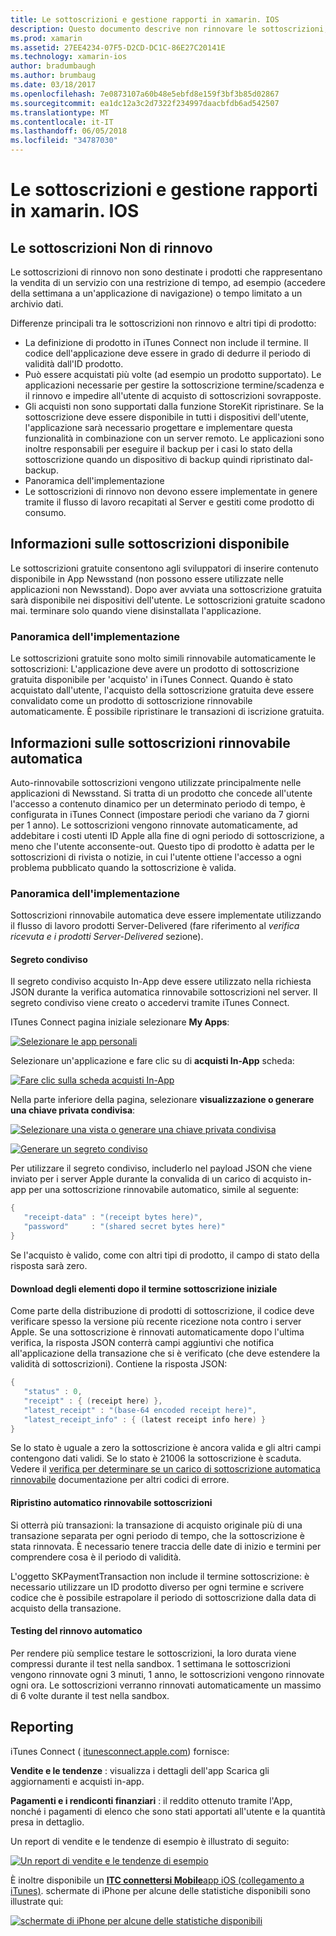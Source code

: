```yaml
---
title: Le sottoscrizioni e gestione rapporti in xamarin. IOS
description: Questo documento descrive non rinnovare le sottoscrizioni, le sottoscrizioni gratuite, auto rinnovabile sottoscrizioni e tramite iTunes Connect per segnalare questi elementi.
ms.prod: xamarin
ms.assetid: 27EE4234-07F5-D2CD-DC1C-86E27C20141E
ms.technology: xamarin-ios
author: bradumbaugh
ms.author: brumbaug
ms.date: 03/18/2017
ms.openlocfilehash: 7e0873107a60b48e5ebfd8e159f3bf3b85d02867
ms.sourcegitcommit: ea1dc12a3c2d7322f234997daacbfdb6ad542507
ms.translationtype: MT
ms.contentlocale: it-IT
ms.lasthandoff: 06/05/2018
ms.locfileid: "34787030"
---
```

# <a name="subscriptions-and-reporting-in-xamarinios"></a>Le sottoscrizioni e gestione rapporti in xamarin. IOS

## <a name="about-non-renewing-subscriptions"></a>Le sottoscrizioni Non di rinnovo

Le sottoscrizioni di rinnovo non sono destinate i prodotti che rappresentano la vendita di un servizio con una restrizione di tempo, ad esempio (accedere della settimana a un'applicazione di navigazione) o tempo limitato a un archivio dati.   
   
Differenze principali tra le sottoscrizioni non rinnovo e altri tipi di prodotto:

-  La definizione di prodotto in iTunes Connect non include il termine. Il codice dell'applicazione deve essere in grado di dedurre il periodo di validità dall'ID prodotto. 
-  Può essere acquistati più volte (ad esempio un prodotto supportato). Le applicazioni necessarie per gestire la sottoscrizione termine/scadenza e il rinnovo e impedire all'utente di acquisto di sottoscrizioni sovrapposte. 
-  Gli acquisti non sono supportati dalla funzione StoreKit ripristinare. Se la sottoscrizione deve essere disponibile in tutti i dispositivi dell'utente, l'applicazione sarà necessario progettare e implementare questa funzionalità in combinazione con un server remoto. Le applicazioni sono inoltre responsabili per eseguire il backup per i casi lo stato della sottoscrizione quando un dispositivo di backup quindi ripristinato dal-backup. 
-  Panoramica dell'implementazione
-  Le sottoscrizioni di rinnovo non devono essere implementate in genere tramite il flusso di lavoro recapitati al Server e gestiti come prodotto di consumo. 


## <a name="about-free-subscriptions"></a>Informazioni sulle sottoscrizioni disponibile

Le sottoscrizioni gratuite consentono agli sviluppatori di inserire contenuto disponibile in App Newsstand (non possono essere utilizzate nelle applicazioni non Newsstand). Dopo aver avviata una sottoscrizione gratuita sarà disponibile nei dispositivi dell'utente. Le sottoscrizioni gratuite scadono mai. terminare solo quando viene disinstallata l'applicazione.

### <a name="implementation-overview"></a>Panoramica dell'implementazione

Le sottoscrizioni gratuite sono molto simili rinnovabile automaticamente le sottoscrizioni: L'applicazione deve avere un prodotto di sottoscrizione gratuita disponibile per 'acquisto' in iTunes Connect. Quando è stato acquistato dall'utente, l'acquisto della sottoscrizione gratuita deve essere convalidato come un prodotto di sottoscrizione rinnovabile automaticamente. È possibile ripristinare le transazioni di iscrizione gratuita.


## <a name="about-auto-renewable-subscriptions"></a>Informazioni sulle sottoscrizioni rinnovabile automatica

Auto-rinnovabile sottoscrizioni vengono utilizzate principalmente nelle applicazioni di Newsstand. Si tratta di un prodotto che concede all'utente l'accesso a contenuto dinamico per un determinato periodo di tempo, è configurata in iTunes Connect (impostare periodi che variano da 7 giorni per 1 anno). Le sottoscrizioni vengono rinnovate automaticamente, ad addebitare i costi utenti ID Apple alla fine di ogni periodo di sottoscrizione, a meno che l'utente acconsente-out. Questo tipo di prodotto è adatta per le sottoscrizioni di rivista o notizie, in cui l'utente ottiene l'accesso a ogni problema pubblicato quando la sottoscrizione è valida.

### <a name="implementation-overview"></a>Panoramica dell'implementazione

Sottoscrizioni rinnovabile automatica deve essere implementate utilizzando il flusso di lavoro prodotti Server-Delivered (fare riferimento al *verifica ricevuta e i prodotti Server-Delivered* sezione).

#### <a name="shared-secret"></a>Segreto condiviso

Il segreto condiviso acquisto In-App deve essere utilizzato nella richiesta JSON durante la verifica automatica rinnovabile sottoscrizioni nel server. Il segreto condiviso viene creato o accedervi tramite iTunes Connect.

ITunes Connect pagina iniziale selezionare **My Apps**:   
   
 [![](subscriptions-and-reporting-images/image2.png "Selezionare le app personali")](subscriptions-and-reporting-images/image2.png#lightbox)  
 
Selezionare un'applicazione e fare clic su di **acquisti In-App** scheda:

[![](subscriptions-and-reporting-images/image6.png "Fare clic sulla scheda acquisti In-App")](subscriptions-and-reporting-images/image6.png#lightbox)

Nella parte inferiore della pagina, selezionare **visualizzazione o generare una chiave privata condivisa**:
   
 [![](subscriptions-and-reporting-images/image40.png "Selezionare una vista o generare una chiave privata condivisa")](subscriptions-and-reporting-images/image40.png#lightbox)

 [![](subscriptions-and-reporting-images/image41.png "Generare un segreto condiviso")](subscriptions-and-reporting-images/image41.png#lightbox)   
   
   
   
 Per utilizzare il segreto condiviso, includerlo nel payload JSON che viene inviato per i server Apple durante la convalida di un carico di acquisto in-app per una sottoscrizione rinnovabile automatico, simile al seguente:

```csharp
{
   "receipt-data" : "(receipt bytes here)",
   "password"     : "(shared secret bytes here)"
}
```

Se l'acquisto è valido, come con altri tipi di prodotto, il campo di stato della risposta sarà zero.

#### <a name="downloading-items-after-the-initial-subscription-term"></a>Download degli elementi dopo il termine sottoscrizione iniziale

Come parte della distribuzione di prodotti di sottoscrizione, il codice deve verificare spesso la versione più recente ricezione nota contro i server Apple. Se una sottoscrizione è rinnovati automaticamente dopo l'ultima verifica, la risposta JSON conterrà campi aggiuntivi che notifica all'applicazione della transazione che si è verificato (che deve estendere la validità di sottoscrizioni). Contiene la risposta JSON:

```csharp
{
   "status" : 0,
   "receipt" : { (receipt here) },
   "latest_receipt" : "(base-64 encoded receipt here)",
   "latest_receipt_info" : { (latest receipt info here) }
}
```

Se lo stato è uguale a zero la sottoscrizione è ancora valida e gli altri campi contengono dati validi. Se lo stato è 21006 la sottoscrizione è scaduta. Vedere il [verifica per determinare se un carico di sottoscrizione automatica rinnovabile](https://developer.apple.com/library/ios/releasenotes/General/ValidateAppStoreReceipt/Chapters/ValidateRemotely.html) documentazione per altri codici di errore.

#### <a name="restoring-auto-renewable-subscriptions"></a>Ripristino automatico rinnovabile sottoscrizioni

Si otterrà più transazioni: la transazione di acquisto originale più di una transazione separata per ogni periodo di tempo, che la sottoscrizione è stata rinnovata. È necessario tenere traccia delle date di inizio e termini per comprendere cosa è il periodo di validità.   
   
   
   
 L'oggetto SKPaymentTransaction non include il termine sottoscrizione: è necessario utilizzare un ID prodotto diverso per ogni termine e scrivere codice che è possibile estrapolare il periodo di sottoscrizione dalla data di acquisto della transazione.

#### <a name="testing-auto-renewal"></a>Testing del rinnovo automatico

Per rendere più semplice testare le sottoscrizioni, la loro durata viene compressi durante il test nella sandbox. 1 settimana le sottoscrizioni vengono rinnovate ogni 3 minuti, 1 anno, le sottoscrizioni vengono rinnovate ogni ora. Le sottoscrizioni verranno rinnovati automaticamente un massimo di 6 volte durante il test nella sandbox.

## <a name="reporting"></a>Reporting

iTunes Connect ( [itunesconnect.apple.com](http://itunesconnect.apple.com)) fornisce:   
   
 **Vendite e le tendenze** : visualizza i dettagli dell'app Scarica gli aggiornamenti e acquisti in-app.   
   
 **Pagamenti e i rendiconti finanziari** : il reddito ottenuto tramite l'App, nonché i pagamenti di elenco che sono stati apportati all'utente e la quantità presa in dettaglio.

Un report di vendite e le tendenze di esempio è illustrato di seguito:   

 [![](subscriptions-and-reporting-images/image42.png "Un report di vendite e le tendenze di esempio")](subscriptions-and-reporting-images/image42.png#lightbox)   
   
 È inoltre disponibile un [ **ITC connettersi Mobile**app iOS (collegamento a iTunes)](http://itunes.apple.com/us/app/itunes-connect-mobile/id376771144?mt=8).
schermate di iPhone per alcune delle statistiche disponibili sono illustrate qui:   
   
 [![](subscriptions-and-reporting-images/image43.png "schermate di iPhone per alcune delle statistiche disponibili")](subscriptions-and-reporting-images/image43.png#lightbox)
